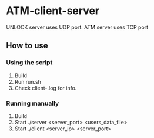 # ATM-client-server
UNLOCK server uses UDP port.
ATM server uses TCP port

## How to use
### Using the script
1. Build
2. Run run.sh
3. Check client-<pid>.log for info.

### Running manually
1. Build
2. Start ./server <server_port> <users_data_file>
3. Start ./client <server_ip> <server_port>

